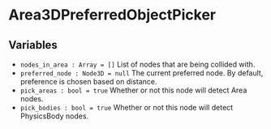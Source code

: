 # Area3DPreferredObjectPicker
## Variables
* `nodes_in_area : Array = []` List of nodes that are being collided with.
* `preferred_node : Node3D = null` The current preferred node. By default, preference is chosen based on distance.
* `pick_areas : bool = true` Whether or not this node will detect Area nodes.
* `pick_bodies : bool = true` Whether or not this node will detect PhysicsBody nodes.
